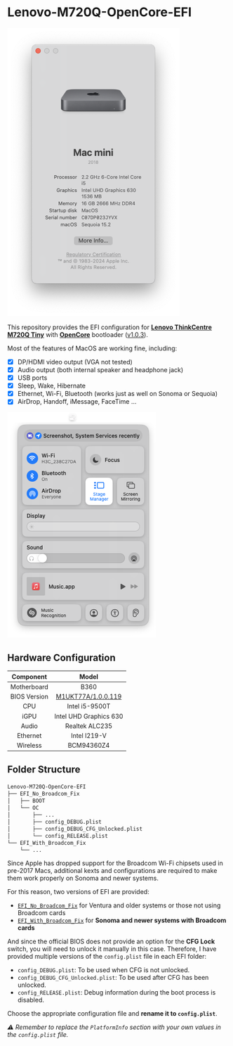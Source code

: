 # Lenovo-M720Q-OpenCore-EFI

![about_this_mac](./README.assets/about_this_mac.png)

This repository provides the EFI configuration for **[Lenovo ThinkCentre M720Q Tiny](https://www.lenovo.com/us/en/p/desktops/thinkcentre/m-series-tiny/thinkcentre-m720q/11tc1mtm72q)** with **[OpenCore](https://github.com/acidanthera/OpenCorePkg)** bootloader ([v1.0.3](https://github.com/acidanthera/OpenCorePkg/releases/tag/1.0.3)).

Most of the features of MacOS are working fine, including:

- [x] DP/HDMI video output (VGA not tested)
- [x] Audio output (both internal speaker and headphone jack)
- [x] USB ports
- [x] Sleep, Wake, Hibernate
- [x] Ethernet, Wi-Fi, Bluetooth (works just as well on Sonoma or Sequoia)
- [x] AirDrop, Handoff, iMessage, FaceTime ...

![control_center](./README.assets/control_center.png)

## Hardware Configuration

|  Component   |                                                                                  Model                                                                                   |
| :----------: | :----------------------------------------------------------------------------------------------------------------------------------------------------------------------: |
| Motherboard  |                                                                                   B360                                                                                   |
| BIOS Version | [M1UKT77A/1.0.0.119](https://support.lenovo.com/us/en/downloads/ds503907-flash-bios-update-thinkcentre-m720t-m720s-m720q-m920t-m920s-m920q-m920x-thinkstation-p330-tiny) |
|     CPU      |                                                                              Intel i5-9500T                                                                              |
|     iGPU     |                                                                          Intel UHD Graphics 630                                                                          |
|    Audio     |                                                                              Realtek ALC235                                                                              |
|   Ethernet   |                                                                               Intel I219-V                                                                               |
|   Wireless   |                                                                                BCM94360Z4                                                                                |

## Folder Structure

```plaintext
Lenovo-M720Q-OpenCore-EFI
├── EFI_No_Broadcom_Fix
│   ├── BOOT
│   └── OC
│       ├── ...
│       ├── config_DEBUG.plist
│       ├── config_DEBUG_CFG_Unlocked.plist
│       └── config_RELEASE.plist
└── EFI_With_Broadcom_Fix
    └── ...
```

Since Apple has dropped support for the Broadcom Wi-Fi chipsets used in pre-2017 Macs, additional kexts and configurations are required to make them work properly on Sonoma and newer systems.

For this reason, two versions of EFI are provided:

- [`EFI_No_Broadcom_Fix`](./EFI_No_Broadcom_Fix) for Ventura and older systems or those not using Broadcom cards
- [`EFI_With_Broadcom_Fix`](./EFI_With_Broadcom_Fix) for **Sonoma and newer systems with Broadcom cards**

And since the official BIOS does not provide an option for the **CFG Lock** switch, you will need to unlock it manually in this case. Therefore, I have provided multiple versions of the `config.plist` file in each EFI folder:

- `config_DEBUG.plist`: To be used when CFG is not unlocked.
- `config_DEBUG_CFG_Unlocked.plist`: To be used after CFG has been unlocked.
- `config_RELEASE.plist`: Debug information during the boot process is disabled.

Choose the appropriate configuration file and **rename it to `config.plist`**.

*:warning: Remember to replace the `PlatformInfo` section with your own values in the `config.plist` file.*
